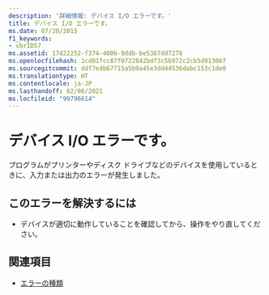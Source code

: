 ```yaml
---
description: '詳細情報: デバイス I/O エラーです。'
title: デバイス I/O エラーです。
ms.date: 07/20/2015
f1_keywords:
- vbrID57
ms.assetid: 17d22252-f374-400b-9ddb-be5367dd7278
ms.openlocfilehash: 1cd01fcc87f0722842bdf3c5b972c2cb5d91306f
ms.sourcegitcommit: ddf7edb67715a5b9a45e3dd44536dabc153c1de0
ms.translationtype: HT
ms.contentlocale: ja-JP
ms.lasthandoff: 02/06/2021
ms.locfileid: "99796614"
---
```

# <a name="device-io-error"></a>デバイス I/O エラーです。

プログラムがプリンターやディスク ドライブなどのデバイスを使用しているときに、入力または出力のエラーが発生しました。  
  
## <a name="to-correct-this-error"></a>このエラーを解決するには  
  
- デバイスが適切に動作していることを確認してから、操作をやり直してください。  
  
## <a name="see-also"></a>関連項目

- [エラーの種類](../../programming-guide/language-features/error-types.md)

